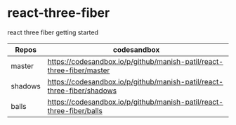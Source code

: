 # react-three-fiber
react three fiber getting started


| Repos |codesandbox  |
|--|--|
|master  |https://codesandbox.io/p/github/manish-patil/react-three-fiber/master |
|shadows  |https://codesandbox.io/p/github/manish-patil/react-three-fiber/shadows |
|balls  |https://codesandbox.io/p/github/manish-patil/react-three-fiber/balls |
